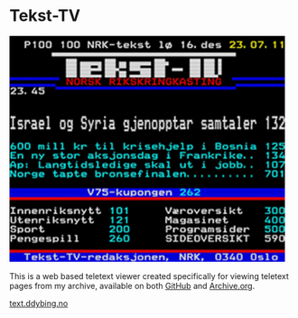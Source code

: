 # Tekst-TV
<img src="docs/tekst-tv-eksempel.jpg" height="400">



This is a web based teletext viewer created specifically for viewing teletext pages from my archive, available on both [GitHub](https://github.com/ddybing/teletext-archive) and [Archive.org](https://archive.org/details/ddybing-teletext-archive).





[text.ddybing.no](https://text.ddybing.no/)





